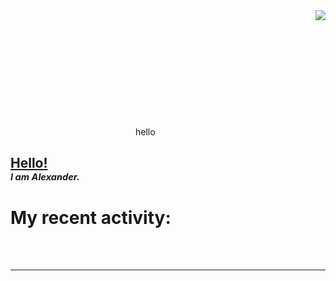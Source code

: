 <!--
<img src="https://user-images.githubusercontent.com/54555500/153712719-51c9fa3c-d2aa-4e3d-89de-5ca9799b6926.jpg" width="85%" height="50px" align="center"> 
-->
<svg xmlns="http://www.w3.org/2000/svg" width="200" height="200">
<span>hello</span>
  
  <rect x="50" y="50" width="100" height="100" fill="blue" onclick="handleClick()" />
</svg>

<a href="https://cheeseonamonkey.github.io">
<img src="https://visitor-badge.laobi.icu/badge?page_id=cheeseonamonkey.cheeseonamonkey" align="right">
</a>



## <b><u> Hello! </u></b> <br> <sub><sub><i>I am Alexander.</i></sub></sub>

<frame src="https://cheeseonamonkey.github.io/misc/GithubActivityWidget/?user=cheeseonamonkey" >
<h1>
  My recent activity:

</h1>
</frame>

<br>
<!--
### <a href="https://cheeseonamonkey.github.io">➪ Check out my stuff on my website </a><br> <sub><sub>&nbsp;&nbsp;&nbsp;&nbsp;&nbsp;&nbsp;&nbsp;&nbsp; <i>(cheeseonamonkey.github.io)</i></sub></sub>
-->



<!-- ##  📊 Stats -->



<br>




---


<br>

